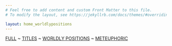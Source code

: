 ```yaml
---
# Feel free to add content and custom Front Matter to this file.
# To modify the layout, see https://jekyllrb.com/docs/themes/#overriding-theme-defaults

layout: home_worldlypositions
---
```

[FULL](/full.markdown) ~ [TITLES](/index) ~ [WORLDLY POSITIONS](/worldlypositions.markdown) ~ [METEUPHORIC](meteuphoric.markdown)
